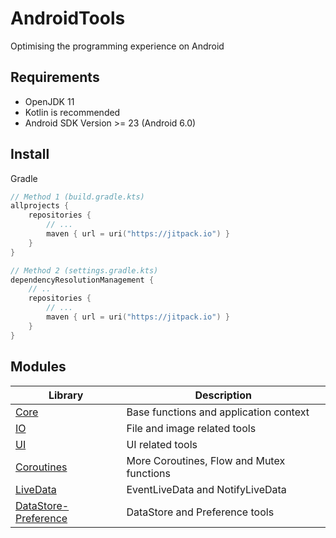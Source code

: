 # AndroidTools

Optimising the programming experience on Android

## Requirements

- OpenJDK 11
- Kotlin is recommended
- Android SDK Version >= 23 (Android 6.0)

## Install

Gradle

```kotlin
// Method 1 (build.gradle.kts)
allprojects {
    repositories {
        // ...
        maven { url = uri("https://jitpack.io") }
    }
}

// Method 2 (settings.gradle.kts)
dependencyResolutionManagement {
    // ..
    repositories {
        // ...
        maven { url = uri("https://jitpack.io") }
    }
}
```

## Modules

| Library | Description |
| ----- | ----- |
| [Core](core/README.md) | Base functions and application context |
| [IO](io/README.md) | File and image related tools |
| [UI](ui/README.md) | UI related tools |
| [Coroutines](coroutines/README.md) | More Coroutines, Flow and Mutex functions |
| [LiveData](livedata/README.md) | EventLiveData and NotifyLiveData |
| [DataStore-Preference](datastore-preference/README.md) | DataStore and Preference tools |

